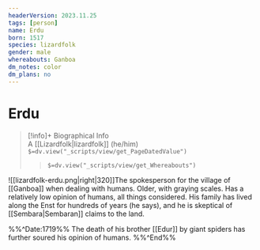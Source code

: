 ```yaml
---
headerVersion: 2023.11.25
tags: [person]
name: Erdu
born: 1517
species: lizardfolk
gender: male
whereabouts: Ganboa
dm_notes: color
dm_plans: no
---
```

# Erdu
>[!info]+ Biographical Info  
> A [[Lizardfolk|lizardfolk]] (he/him)  
> `$=dv.view("_scripts/view/get_PageDatedValue")`  
>> `$=dv.view("_scripts/view/get_Whereabouts")`

![[lizardfolk-erdu.png|right|320]]The spokesperson for the village of [[Ganboa]] when dealing with humans. Older, with graying scales. Has a relatively low opinion of humans, all things considered. His family has lived along the Enst for hundreds of years (he says), and he is skeptical of [[Sembara|Sembaran]] claims to the land. 

%%^Date:1719%%
The death of his brother [[Edur]] by giant spiders has further soured his opinion of humans. 
%%^End%%
